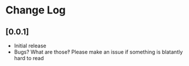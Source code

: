 # Change Log

## [0.0.1]

- Initial release
- Bugs? What are those‽ Please make an issue if something is blatantly hard to read

